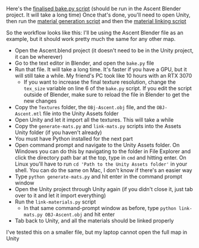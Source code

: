 Here's the [finalised bake.py script](https://github.com/FlynnD273/Line-Up-Calculator/blob/stable/Assets/bake.py) (should be run in the Ascent Blender project. It will take a long time)
Once that's done, you'll need to open Unity, then run the [material generation script](https://github.com/FlynnD273/Line-Up-Calculator/blob/stable/Assets/generate-mats.py) and then the [material linking script](https://github.com/FlynnD273/Line-Up-Calculator/blob/stable/Assets/link-mats.py)

So the workflow looks like this:
I'll be using the Ascent Blender file as an example, but it should work pretty much the same for any other map. 

- Open the Ascent.blend project (it doesn't need to be in the Unity project, it can be wherever)
- Go to the text editor in Blender, and open the `bake.py` file
- Run that file. It will take a long time. It's faster if you have a GPU, but it will still take a while. My friend's PC took like 10 hours with an RTX 3070
	- If you want to increase the final texture resolution, change the `tex_size` variable on line 6 of the `bake.py` script. If you edit the script outside of Blender, make sure to reload the file in Blender to get the new changes
- Copy the `Textures` folder, the `OBj-Ascent.obj` file, and the `OBJ-Ascent.mtl` file into the Unity Assets folder
- Open Unity and let it import all the textures. This will take a while
- Copy the `generate-mats.py` and `link-mats.py` scripts into the Assets Unity folder (if you haven't already)
- You must have Python installed for the next part
- Open command prompt and navigate to the Unity Assets folder. On Windows you can do this by navigating to the folder in File Explorer and click the directory path bar at the top, type in `cmd` and hitting enter. On Linux you'll have to run `cd 'Path to the Unity Assets folder'` in your shell. You can do the same on Mac, I don't know if there's an easier way
- Type `python generate-mats.py` and hit enter in the command prompt window
- Open the Unity project through Unity again (if you didn't close it, just tab over to it and let it import everything)
- Run the `link-materials.py` script
	- In that same command-prompt window as before, type `python link-mats.py OBJ-Ascent.obj` and hit enter
- Tab back to Unity, and all the materials should be linked properly

I've tested this on a smaller file, but my laptop cannot open the full map in Unity
